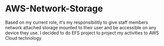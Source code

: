 # AWS-Network-Storage
Based on my current role, it's my responsibilitly to give staff members network attached storage mounted to their user and be accessible on any device they use. I decided to do EFS project to project my activities to AWS Cloud technology
